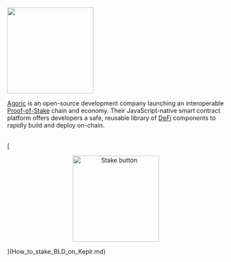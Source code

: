 # <p align="center">
  <img width="200" src="https://user-images.githubusercontent.com/95366163/149360849-dd76eefb-047a-4d54-8004-a17467a2a96c.png">
</p>


[Agoric](https://agoric.com/) is an open-source development company launching an interoperable [Proof-of-Stake](Proof_of_Stake.md) chain and economy. Their JavaScript-native smart contract platform offers developers a safe, reusable library of [DeFi](DeFi.md) components to rapidly build and deploy on-chain. <br>
<br>

[<p align="center">
  <img width="200" alt="Stake button" src="https://user-images.githubusercontent.com/95366163/149494153-86a4870e-1939-4a2e-bb9c-a4ae587bf63e.png">
</p>](How_to_stake_BLD_on_Keplr.md)
